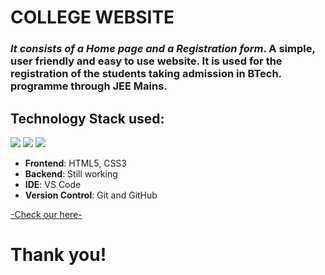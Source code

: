 # COLLEGE WEBSITE
### *It consists of a Home page and a Registration form*. A simple, user friendly and easy to use website. It is used for the registration of the students taking admission in BTech. programme through JEE Mains.

## Technology Stack used:
<img src="https://img.shields.io/badge/html5%20-%23E34F26.svg?&style=for-the-badge&logo=html5&logoColor=white"/> <img src="https://img.shields.io/badge/css3%20-%231572B6.svg?&style=for-the-badge&logo=css3&logoColor=white"/>
  <img src="https://img.shields.io/badge/github%20-%23121011.svg?&style=for-the-badge&logo=github&logoColor=white"/> 
  
- **Frontend**: HTML5, CSS3
- **Backend**: Still working
- **IDE**: VS Code
- **Version Control**: Git and GitHub

<a href="https://pinnacle20.github.io/mygym/"> -Check our here-</a>

# Thank you!
